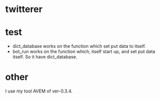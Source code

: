# twitterer

# test
* dict_database works on the function which set put data to itself.  
* bot_run works on the function which, itself start up, and set put data itself. So it have dict_database.  
# other  
I use my tool AVEM of ver-0.3.4.  
